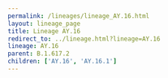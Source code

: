 ```yaml
---
permalink: /lineages/lineage_AY.16.html
layout: lineage_page
title: Lineage AY.16
redirect_to: ../lineage.html?lineage=AY.16
lineage: AY.16
parent: B.1.617.2
children: ['AY.16', 'AY.16.1']
---
```


